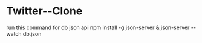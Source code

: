 # Twitter--Clone
run this command for  db json api     npm install -g json-server    &amp;  json-server --watch db.json

